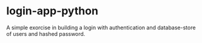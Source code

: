 # login-app-python

A simple exorcise in building a login with authentication and database-store of users and hashed password.

